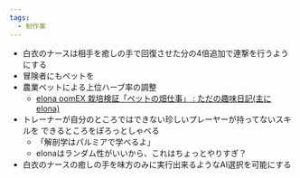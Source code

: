 ```yaml
---
tags:
  - 制作案
---
```


- 白衣のナースは相手を癒しの手で回復させた分の4倍追加で連撃を行うようにする
- 冒険者にもペットを
- 農業ペットによる上位ハーブ率の調整
	- [elona oomEX 栽培検証「ペットの畑仕事」 : ただの趣味日記(主にelona)](http://blog.livedoor.jp/akurchin/archives/6241674.html)
- トレーナーが自分のところではできない珍しいプレーヤーが持ってないスキルを
  できるところをぽろっとしゃべる
	- 「解剖学はパルミアで学べるよ」
	- elonaはランダム性がいいから、これはちょっとやりすぎ？
- 白衣のナースの癒しの手を味方のみに実行出来るようなAI選択を可能にする